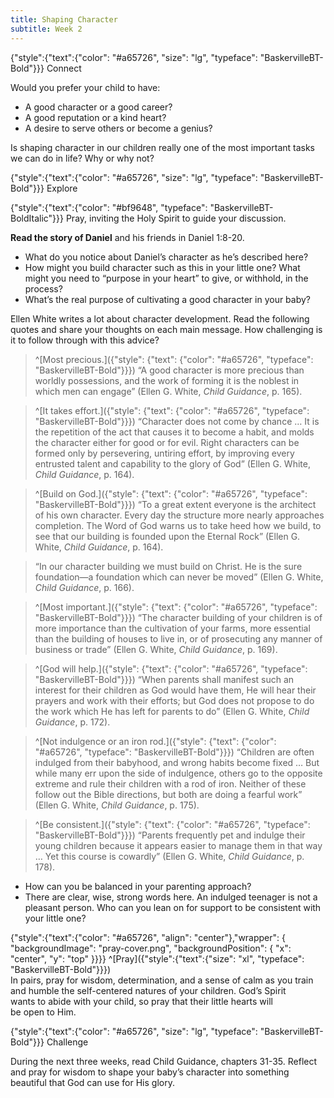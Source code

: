 ```yaml
---
title: Shaping Character
subtitle: Week 2
---
```


{"style":{"text":{"color": "#a65726", "size": "lg", "typeface": "BaskervilleBT-Bold"}}}
Connect

Would you prefer your child to have:

+ A good character or a good career?
+ A good reputation or a kind heart?
+ A desire to serve others or become a genius?

Is shaping character in our children really one of the most important tasks we can do in life? Why or why not?

{"style":{"text":{"color": "#a65726", "size": "lg", "typeface": "BaskervilleBT-Bold"}}}
Explore

{"style":{"text":{"color": "#bf9648", "typeface": "BaskervilleBT-BoldItalic"}}}
Pray, inviting the Holy Spirit to guide your discussion.

**Read the story of Daniel** and his friends in Daniel 1:8-20.

+ What do you notice about Daniel’s character as he’s described here?
+ How might you build character such as this in your little one? What might you need to “purpose in your heart” to give, or withhold, in the process?
+ What’s the real purpose of cultivating a good character in your baby?

Ellen White writes a lot about character development. Read the following quotes and share your thoughts on each main message. How challenging is it to follow through with this advice?

> ^[Most precious.]({"style": {"text": {"color": "#a65726", "typeface": "BaskervilleBT-Bold"}}}) “A good character is more precious than worldly possessions, and the work of forming it is the noblest in which men can engage” (Ellen G. White, _Child Guidance_, p. 165).

> ^[It takes effort.]({"style": {"text": {"color": "#a65726", "typeface": "BaskervilleBT-Bold"}}}) “Character does not come by chance … It is the repetition of the act that causes it to become a habit, and molds the character either for good or for evil. Right characters can be formed only by persevering, untiring effort, by improving every entrusted talent and capability to the glory of God” (Ellen G. White, _Child Guidance_, p. 164).

> ^[Build on God.]({"style": {"text": {"color": "#a65726", "typeface": "BaskervilleBT-Bold"}}}) “To a great extent everyone is the architect of his own character. Every day the structure more nearly approaches completion. The Word of God warns us to take heed how we build, to see that our building is founded upon the Eternal Rock” (Ellen G. White, _Child Guidance_, p. 164).

> “In our character building we must build on Christ. He is the sure foundation—a foundation which can never be moved” (Ellen G. White, _Child Guidance_, p. 166).

> ^[Most important.]({"style": {"text": {"color": "#a65726", "typeface": "BaskervilleBT-Bold"}}}) “The character building of your children is of more importance than the cultivation of your farms, more essential than the building of houses to live in, or of prosecuting any manner of business or trade” (Ellen G. White, _Child Guidance_, p. 169).

> ^[God will help.]({"style": {"text": {"color": "#a65726", "typeface": "BaskervilleBT-Bold"}}}) “When parents shall manifest such an interest for their children as God would have them, He will hear their prayers and work with their efforts; but God does not propose to do the work which He has left for parents to do” (Ellen G. White, _Child Guidance_, p. 172).

> ^[Not indulgence or an iron rod.]({"style": {"text": {"color": "#a65726", "typeface": "BaskervilleBT-Bold"}}}) “Children are often indulged from their babyhood, and wrong habits become fixed … But while many err upon the side of indulgence, others go to the opposite extreme and rule their children with a rod of iron. Neither of these follow out the Bible directions, but both are doing a fearful work” (Ellen G. White, _Child Guidance_, p. 175).

> ^[Be consistent.]({"style": {"text": {"color": "#a65726", "typeface": "BaskervilleBT-Bold"}}}) “Parents frequently pet and indulge their young children because it appears easier to manage them in that way … Yet this course is cowardly” (Ellen G. White, _Child Guidance_, p. 178).

+ How can you be balanced in your parenting approach?
+ There are clear, wise, strong words here. An indulged teenager is not a pleasant person. Who can you lean on for support to be consistent with your little one?

{"style":{"text":{"color": "#a65726", "align": "center"},"wrapper": { "backgroundImage": "pray-cover.png", "backgroundPosition": { "x": "center", "y": "top" }}}}
^[Pray]({"style":{"text":{"size": "xl", "typeface": "BaskervilleBT-Bold"}}})\
In pairs, pray for wisdom, determination, and a sense of calm as you train\
and humble the self-centered natures of your children. God’s Spirit\
wants to abide with your child, so pray that their little hearts will\
be open to Him.

{"style":{"text":{"color": "#a65726", "size": "lg", "typeface": "BaskervilleBT-Bold"}}}
Challenge

During the next three weeks, read Child Guidance, chapters 31-35. Reflect and pray for wisdom to shape your baby’s character into something beautiful that God can use for His glory.